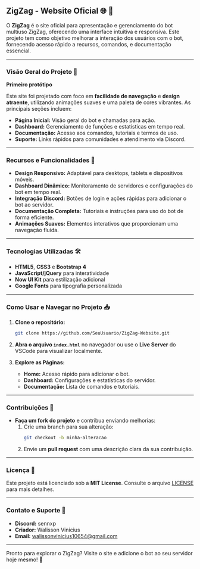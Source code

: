 ## **ZigZag - Website Oficial 🌐 🐊**  

O **ZigZag** é o site oficial para apresentação e gerenciamento do bot multiuso ZigZag, oferecendo uma interface intuitiva e responsiva. Este projeto tem como objetivo melhorar a interação dos usuários com o bot, fornecendo acesso rápido a recursos, comandos, e documentação essencial.  

---

### **Visão Geral do Projeto** 📝  

**Primeiro protótipo**

Este site foi projetado com foco em **facilidade de navegação** e **design atraente**, utilizando animações suaves e uma paleta de cores vibrantes. As principais seções incluem:  
- **Página Inicial:** Visão geral do bot e chamadas para ação.  
- **Dashboard:** Gerenciamento de funções e estatísticas em tempo real.  
- **Documentação:** Acesso aos comandos, tutoriais e termos de uso.  
- **Suporte:** Links rápidos para comunidades e atendimento via Discord.  

---

### **Recursos e Funcionalidades** 🚀  
- **Design Responsivo:** Adaptável para desktops, tablets e dispositivos móveis.  
- **Dashboard Dinâmico:** Monitoramento de servidores e configurações do bot em tempo real.  
- **Integração Discord:** Botões de login e ações rápidas para adicionar o bot ao servidor.  
- **Documentação Completa:** Tutoriais e instruções para uso do bot de forma eficiente.  
- **Animações Suaves:** Elementos interativos que proporcionam uma navegação fluida.  

---

### **Tecnologias Utilizadas** 🛠️  
- **HTML5**, **CSS3** e **Bootstrap 4**  
- **JavaScript/jQuery** para interatividade  
- **Now UI Kit** para estilização adicional  
- **Google Fonts** para tipografia personalizada  

---

### **Como Usar e Navegar no Projeto** 📥  
1. **Clone o repositório:**  
   ```bash
   git clone https://github.com/SeuUsuario/ZigZag-Website.git
   ```
2. **Abra o arquivo `index.html`** no navegador ou use o **Live Server** do VSCode para visualizar localmente.  

3. **Explore as Páginas:**  
   - **Home:** Acesso rápido para adicionar o bot.  
   - **Dashboard:** Configurações e estatísticas do servidor.  
   - **Documentação:** Lista de comandos e tutoriais.  

---

### **Contribuições** 🤝  
- **Faça um fork do projeto** e contribua enviando melhorias:  
   1. Crie uma branch para sua alteração:  
      ```bash
      git checkout -b minha-alteracao
      ```  
   2. Envie um **pull request** com uma descrição clara da sua contribuição.  

---

### **Licença** 📄  
Este projeto está licenciado sob a **MIT License**. Consulte o arquivo [LICENSE](./LICENSE) para mais detalhes.  

---

### **Contato e Suporte** 📧  
- **Discord:** sennxp
- **Criador:** Walisson Vinicius  
- **Email:** walissonvinicius10654@gmail.com  

---

Pronto para explorar o ZigZag? Visite o site e adicione o bot ao seu servidor hoje mesmo! 🚀
